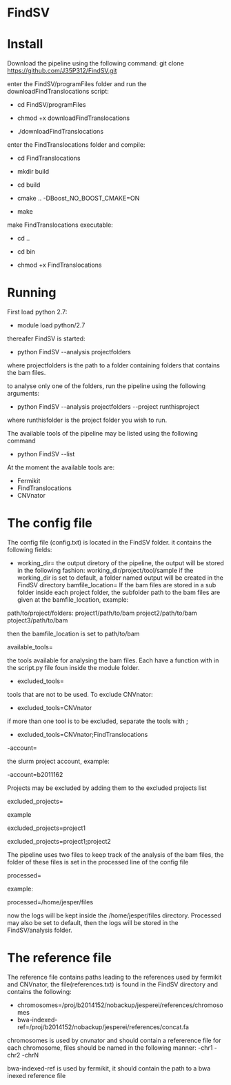 # FindSV
Install
=======
Download the pipeline using the following command:
git clone https://github.com/J35P312/FindSV.git

enter the FindSV/programFiles folder and run the downloadFindTranslocations script:

- cd FindSV/programFiles

- chmod +x downloadFindTranslocations

- ./downloadFindTranslocations

enter the FindTranslocations folder and compile:

- cd FindTranslocations

- mkdir build

- cd build

- cmake .. -DBoost_NO_BOOST_CMAKE=ON

- make

make FindTranslocations executable:

- cd ..

- cd bin

- chmod +x FindTranslocations


Running
========
First load python 2.7:

- module load python/2.7


thereafer FindSV is started:

- python FindSV --analysis projectfolders


where projectfolders is the path to a folder containing folders that contains the bam files.

to analyse only one of the folders, run the pipeline using the following arguments:


- python FindSV --analysis projectfolders --project runthisproject


where runthisfolder is the project folder you wish to run.

The available tools of the pipeline may be listed using the following command
- python FindSV --list

At the moment the available tools are:
- Fermikit
- FindTranslocations
- CNVnator



The config file
================
The config file (config.txt) is located in the FindSV folder. it contains the following fields:

- working_dir=
the output diretory of the pipeline, the output will be stored in the following fashion:
working_dir/project/tool/sample
if the working_dir is set to default, a folder named output will be created in the FindSV directory
bamfile_location=
If the bam files are stored in a sub folder inside each project folder, the subfolder path to the bam files are given at the bamfile_location, example:

path/to/project/folders:
project1/path/to/bam
project2/path/to/bam
ptoject3/path/to/bam

then the bamfile_location is set to path/to/bam

available_tools=

the tools available for analysing the bam files. Each have a function with in the script.py file foun inside the module folder.

- excluded_tools=

tools that are not to be used. To exclude CNVnator:

- excluded_tools=CNVnator

if more than one tool is to be excluded, separate the tools with ;

- excluded_tools=CNVnator;FindTranslocations

-account=

the slurm project account, example:

-account=b2011162

Projects may be excluded by adding them to the excluded projects list

excluded_projects=

example

excluded_projects=project1

excluded_projects=project1;project2

The pipeline uses two files to keep track of the analysis of the bam files, the folder of these files is set in the processed line of the config file

processed=

example:

processed=/home/jesper/files

now the logs will be kept inside the /home/jesper/files directory. Processed may also be set to default, then the logs
will be stored in the FindSV/analysis folder.





The reference file
===================
The reference file contains paths leading to the references used by fermikit and CNVnator, the file(references.txt) is found in the FindSV directory and contains the following:

- chromosomes=/proj/b2014152/nobackup/jesperei/references/chromosomes
- bwa-indexed-ref=/proj/b2014152/nobackup/jesperei/references/concat.fa

chromosomes is used by cnvnator and should contain a refererence file for each chromosome, files should be named in the following manner:
-chr1
-chr2
-chrN

bwa-indexed-ref is used by fermikit, it should contain the path to a bwa inexed reference file



